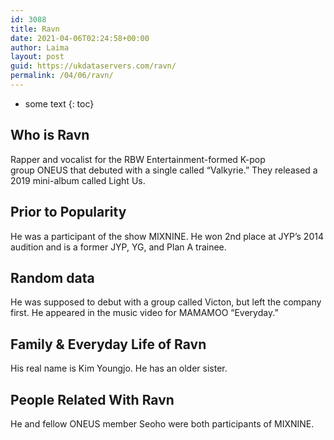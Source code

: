 ```yaml
---
id: 3088
title: Ravn
date: 2021-04-06T02:24:58+00:00
author: Laima
layout: post
guid: https://ukdataservers.com/ravn/
permalink: /04/06/ravn/
---
```


* some text
{: toc}


## Who is Ravn
                  
                  
                  
Rapper and vocalist for the RBW Entertainment-formed K-pop group ONEUS that debuted with a single called &#8220;Valkyrie.&#8221; They released a 2019 mini-album called Light Us.
                  
              
            
              
            
                
                
                
## Prior to Popularity
                  
                  
                  
He was a participant of the show MIXNINE. He won 2nd place at JYP&#8217;s 2014 audition and is a former JYP, YG, and Plan A trainee.
                  
              
            
              
            
                
                
                
## Random data
                  
                  
                  
He was supposed to debut with a group called Victon, but left the company first. He appeared in the music video for MAMAMOO &#8220;Everyday.&#8221;
                  
              
            
              
            
                
                
                
## Family & Everyday Life of Ravn
                  
                  
                  
His real name is Kim Youngjo. He has an older sister.
                  
              
            
              
            
                
                
                
## People Related With Ravn
                  
                  
                  
He and fellow ONEUS member Seoho were both participants of MIXNINE.
                  
              
            
              
            
                
              
            
              
              
            
            
              
            
          
          
          